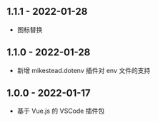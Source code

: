 ## 1.1.1 - 2022-01-28

- 图标替换


## 1.1.0 - 2022-01-28

- 新增 mikestead.dotenv 插件对 env 文件的支持


## 1.0.0 - 2022-01-17

- 基于 Vue.js 的 VSCode 插件包
